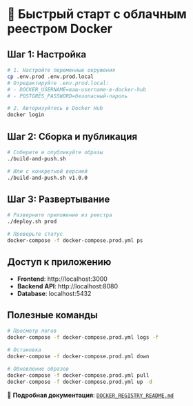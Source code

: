 # 🚀 Быстрый старт с облачным реестром Docker

## Шаг 1: Настройка

```bash
# 1. Настройте переменные окружения
cp .env.prod .env.prod.local
# Отредактируйте .env.prod.local:
# - DOCKER_USERNAME=ваш-username-в-docker-hub
# - POSTGRES_PASSWORD=безопасный-пароль

# 2. Авторизуйтесь в Docker Hub
docker login
```

## Шаг 2: Сборка и публикация

```bash
# Соберите и опубликуйте образы
./build-and-push.sh

# Или с конкретной версией
./build-and-push.sh v1.0.0
```

## Шаг 3: Развертывание

```bash
# Разверните приложение из реестра
./deploy.sh prod

# Проверьте статус
docker-compose -f docker-compose.prod.yml ps
```

## Доступ к приложению

- **Frontend**: http://localhost:3000
- **Backend API**: http://localhost:8080
- **Database**: localhost:5432

## Полезные команды

```bash
# Просмотр логов
docker-compose -f docker-compose.prod.yml logs -f

# Остановка
docker-compose -f docker-compose.prod.yml down

# Обновление образов
docker-compose -f docker-compose.prod.yml pull
docker-compose -f docker-compose.prod.yml up -d
```

📖 **Подробная документация**: [`DOCKER_REGISTRY_README.md`](DOCKER_REGISTRY_README.md:1)